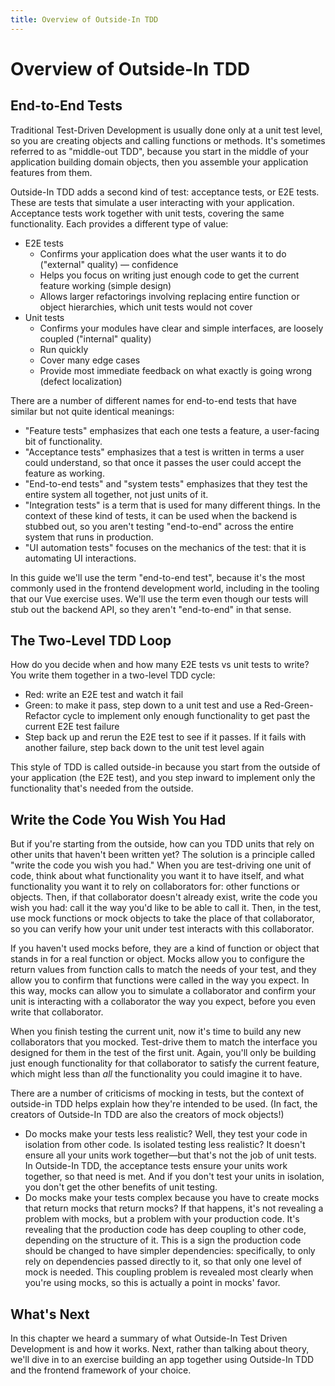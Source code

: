```yaml
---
title: Overview of Outside-In TDD
---
```


# Overview of Outside-In TDD

## End-to-End Tests
Traditional Test-Driven Development is usually done only at a unit test level, so you are creating objects and calling functions or methods. It's sometimes referred to as "middle-out TDD", because you start in the middle of your application building domain objects, then you assemble your application features from them.

Outside-In TDD adds a second kind of test: acceptance tests, or E2E tests. These are tests that simulate a user interacting with your application. Acceptance tests work together with unit tests, covering the same functionality. Each provides a different type of value:

- E2E tests
	- Confirms your application does what the user wants it to do ("external" quality) — confidence
	- Helps you focus on writing just enough code to get the current feature working (simple design)
	- Allows larger refactorings involving replacing entire function or object hierarchies, which unit tests would not cover
- Unit tests
	- Confirms your modules have clear and simple interfaces, are loosely coupled ("internal" quality)
	- Run quickly
	- Cover many edge cases
	- Provide most immediate feedback on what exactly is going wrong (defect localization)

There are a number of different names for end-to-end tests that have similar but not quite identical meanings:

- "Feature tests" emphasizes that each one tests a feature, a user-facing bit of functionality.
- "Acceptance tests" emphasizes that a test is written in terms a user could understand, so that once it passes the user could accept the feature as working.
- "End-to-end tests" and "system tests" emphasizes that they test the entire system all together, not just units of it.
- "Integration tests" is a term that is used for many different things. In the context of these kind of tests, it can be used when the backend is stubbed out, so you aren't testing "end-to-end" across the entire system that runs in production.
- "UI automation tests" focuses on the mechanics of the test: that it is automating UI interactions.

In this guide we'll use the term "end-to-end test", because it's the most commonly used in the frontend development world, including in the tooling that our Vue exercise uses. We'll use the term even though our tests will stub out the backend API, so they aren't "end-to-end" in that sense.

## The Two-Level TDD Loop
How do you decide when and how many E2E tests vs unit tests to write? You write them together in a two-level TDD cycle:

- Red: write an E2E test and watch it fail
- Green: to make it pass, step down to a unit test and use a Red-Green-Refactor cycle to implement only enough functionality to get past the current E2E test failure
- Step back up and rerun the E2E test to see if it passes. If it fails with another failure, step back down to the unit test level again

This style of TDD is called outside-in because you start from the outside of your application (the E2E test), and you step inward to implement only the functionality that's needed from the outside.

## Write the Code You Wish You Had
But if you're starting from the outside, how can you TDD units that rely on other units that haven't been written yet? The solution is a principle called "write the code you wish you had." When you are test-driving one unit of code, think about what functionality you want it to have itself, and what functionality you want it to rely on collaborators for: other functions or objects. Then, if that collaborator doesn't already exist, write the code you wish you had: call it the way you'd like to be able to call it. Then, in the test, use mock functions or mock objects to take the place of that collaborator, so you can verify how your unit under test interacts with this collaborator.

If you haven't used mocks before, they are a kind of function or object that stands in for a real function or object. Mocks allow you to configure the return values from function calls to match the needs of your test, and they allow you to confirm that functions were called in the way you expect. In this way, mocks can allow you to simulate a collaborator and confirm your unit is interacting with a collaborator the way you expect, before you even write that collaborator.

When you finish testing the current unit, now it's time to build any new collaborators that you mocked. Test-drive them to match the interface you designed for them in the test of the first unit. Again, you'll only be building just enough functionality for that collaborator to satisfy the current feature, which might less than *all* the functionality you could imagine it to have.

There are a number of criticisms of mocking in tests, but the context of outside-in TDD helps explain how they're intended to be used. (In fact, the creators of Outside-In TDD are also the creators of mock objects!)

- Do mocks make your tests less realistic? Well, they test your code in isolation from other code. Is isolated testing less realistic? It doesn't ensure all your units work together—but that's not the job of unit tests. In Outside-In TDD, the acceptance tests ensure your units work together, so that need is met. And if you don't test your units in isolation, you don't get the other benefits of unit testing.
- Do mocks make your tests complex because you have to create mocks that return mocks that return mocks? If that happens, it's not revealing a problem with mocks, but a problem with your production code. It's revealing that the production code has deep coupling to other code, depending on the structure of it. This is a sign the production code should be changed to have simpler dependencies: specifically, to only rely on dependencies passed directly to it, so that only one level of mock is needed. This coupling problem is revealed most clearly when you're using mocks, so this is actually a point in mocks' favor.

## What's Next

In this chapter we heard a summary of what Outside-In Test Driven Development is and how it works. Next, rather than talking about theory, we'll dive in to an exercise building an app together using Outside-In TDD and the frontend framework of your choice.
